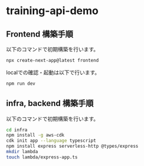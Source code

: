 # training-api-demo

## Frontend 構築手順

以下のコマンドで初期構築を行います。

```bash
npx create-next-app@latest frontend
```

localでの確認・起動は以下で行います。

```bash
npm run dev
```

## infra, backend 構築手順

以下のコマンドで初期構築を行います。

```bash
cd infra
npm install -g aws-cdk
cdk init app --language typescript
npm install express serverless-http @types/express
mkdir lambda
touch lambda/express-app.ts
```
